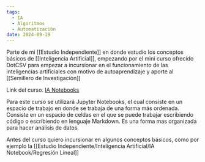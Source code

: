 ```yaml
---
tags:
  - IA
  - Algoritmos
  - Automatización
date: 2024-09-19
---
```

Parte de mi [[Estudio Independiente]] en donde estudio los conceptos básicos de [[Inteligencia Artificial]], empezando por el mini curso ofrecido DotCSV para empezar a incursionar en el funcionamiento de las inteligencias artificiales con motivo de autoaprendizaje y aporte al [[Semillero de Investigación]]

Link del curso. [IA Notebooks](https://www.youtube.com/playlist?list=PL-Ogd76BhmcCO4VeOlIH93BMT5A_kKAXp)

Para este curso se utilizará Jupyter Notebooks, el cual consiste en un espacio de trabajo en donde se trabaja de una forma más ordenada. Consiste en un espacio de celdas en el que se puede trabajar escribiendo código o escribiendo en lenguaje Markdown. Es una forma mas organizada para hacer análisis de datos.


Antes del curso quiero incursionar en algunos conceptos básicos, como por ejemplo la [[Estudio Independiente/Inteligencia Artificial/IA Notebook/Regresión Lineal]]

